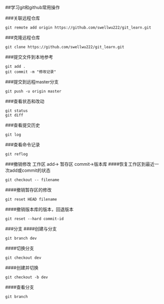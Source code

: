 ##学习git和github常用操作

###关联远程仓库
```
git remote add origin https://github.com/swellwu222/git_learn.git
```
###克隆远程仓库
```
git clone https://github.com/swellwu222/git_learn.git
```
###提交文件到本地参考
```
git add .
git commit -m "修改记录"
```

###提交到远程master分支
```
git push -u origin master
```

###查看状态和改动
```
git status
git diff
```

###查看提交历史
```
git log
```
###查看命令记录
```
git reflog
```
###撤销修改
工作区 add-> 暂存区 commit->版本库
####恢复工作区到最近一次add或commit的状态
```
git checkout -- filename
```
####撤销暂存区的修改
```
git reset HEAD filename
```
####撤销版本库的版本，回退版本
```
git reset --hard commit-id
```
###分支
####创建与分支
```
git branch dev
```
####切换分支
```
git checkout dev
```
####创建并切换
```
git checkout -b dev
```
####查看分支
```
git branch
```